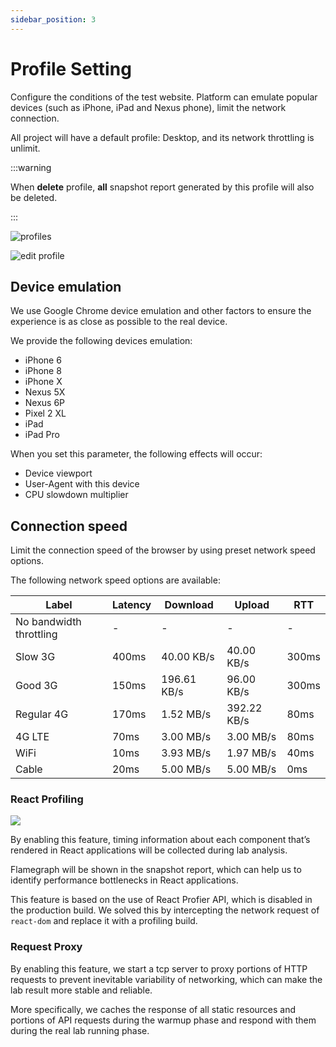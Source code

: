 ```yaml
---
sidebar_position: 3
---
```


# Profile Setting

Configure the conditions of the test website. Platform can emulate popular devices (such as iPhone, iPad and Nexus phone), limit the network connection.

All project will have a default profile: Desktop, and its network throttling is unlimit.

:::warning

When **delete** profile, **all** snapshot report generated by this profile will also be deleted.

:::

![profiles](/settings/profiles.png)

![edit profile](/settings/edit-profile.png)

## Device emulation

We use Google Chrome device emulation and other factors to ensure the experience is as close as possible to the real device.

We provide the following devices emulation:

- iPhone 6
- iPhone 8
- iPhone X
- Nexus 5X
- Nexus 6P
- Pixel 2 XL
- iPad
- iPad Pro

When you set this parameter, the following effects will occur:

- Device viewport
- User-Agent with this device
- CPU slowdown multiplier

## Connection speed

Limit the connection speed of the browser by using preset network speed options.

The following network speed options are available:

| Label                   | Latency | Download    | Upload      | RTT   |
| ----------------------- | ------- | ----------- | ----------- | ----- |
| No bandwidth throttling | -       | -           | -           | -     |
| Slow 3G                 | 400ms   | 40.00 KB/s  | 40.00 KB/s  | 300ms |
| Good 3G                 | 150ms   | 196.61 KB/s | 96.00 KB/s  | 300ms |
| Regular 4G              | 170ms   | 1.52 MB/s   | 392.22 KB/s | 80ms  |
| 4G LTE                  | 70ms    | 3.00 MB/s   | 3.00 MB/s   | 80ms  |
| WiFi                    | 10ms    | 3.93 MB/s   | 1.97 MB/s   | 40ms  |
| Cable                   | 20ms    | 5.00 MB/s   | 5.00 MB/s   | 0ms   |

### React Profiling

![](/settings/react-profiling.png)

By enabling this feature, timing information about each component that’s rendered in React applications will be collected during lab analysis.

Flamegraph will be shown in the snapshot report, which can help us to identify performance bottlenecks in React applications.

This feature is based on the use of React Profier API, which is disabled in the production build.
We solved this by intercepting the network request of `react-dom` and replace it with a profiling build.

### Request Proxy

By enabling this feature, we start a tcp server to proxy portions of HTTP requests to prevent inevitable variability of networking, which can make the lab result more stable and reliable.

More specifically, we caches the response of all static resources and portions of API requests during the warmup phase and respond with them during the real lab running phase.
